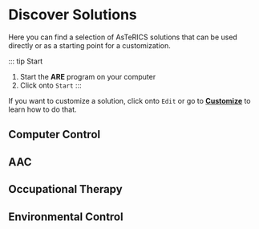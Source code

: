 # Discover Solutions

Here you can find a selection of AsTeRICS solutions that can be used directly or as a starting point for a customization.

::: tip Start
1. Start the **ARE** program on your computer
2. Click onto `Start`
:::

If you want to customize a solution, click onto `Edit` or go to [**Customize**](/help/) to learn how to do that.


## Computer Control

<TileGroup>
<ModelTile target="http://asterics.github.io/AsTeRICS/webapps/startpage/#submenuSolutionDemos:asterics-camerainput-cameramouse" v-bind:buttons='[{ href: "", text: "Start" }, { href: "", text: "Settings" },{ href: "", text: "Edit" }]' title="Camera Mouse (Configurable)" image-url="/img/keyboard press key.png" shortDesc="Mouse control according to your head movements with configurable settings."></ModelTile>
<ModelTile target="http://asterics.github.io/AsTeRICS/webapps/startpage/#submenuSolutionDemos:asterics-camerainput-eyecontrol" v-bind:buttons='[{ href: "", text: "Start" }, { href: "", text: "Settings" },{ href: "", text: "Edit" }]' title="Eye Tracking (Configurable)" image-url="/img/keyboard press key.png" shortDesc="Mouse control by eye tracking with configurable settings."></ModelTile>
<ModelTile title="EMG-controlled Scanning" image-url="/img/keyboard press key.png" shortDesc="Provides mouse control using 1 EMG signal with muscle contraction."></ModelTile>
</TileGroup>

## AAC

<TileGroup>
<ModelTile target="https://asterics.github.io/AsTeRICS-Grid/package/static/#grid/grid-data-1539356163042-54?date=1551382911842" title="Basic AAC Grid" image-url="/img/keyboard press key.png" shortDesc="Basic communication and simple keyboard with speech synthesis."></ModelTile>
</TileGroup>

## Occupational Therapy

<ModelTile title="Sounds by Head Movement" image-url="/img/keyboard press key.png" shortDesc="Creates sounds according to head movement."></ModelTile>

## Environmental Control

<ModelTile title="TV control (Infrared)" image-url="/img/keyboard press key.png" shortDesc="Remote controlls TV with IrTrans infrared sender."></ModelTile>